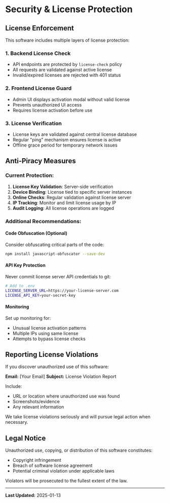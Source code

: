 # Security & License Protection

## License Enforcement

This software includes multiple layers of license protection:

### 1. Backend License Check
- API endpoints are protected by `license-check` policy
- All requests are validated against active license
- Invalid/expired licenses are rejected with 401 status

### 2. Frontend License Guard
- Admin UI displays activation modal without valid license
- Prevents unauthorized UI access
- Requires license activation before use

### 3. License Verification
- License keys are validated against central license database
- Regular "ping" mechanism ensures license is active
- Offline grace period for temporary network issues

## Anti-Piracy Measures

### Current Protection:
1. **License Key Validation**: Server-side verification
2. **Device Binding**: License tied to specific server instances
3. **Online Checks**: Regular validation against license server
4. **IP Tracking**: Monitor and limit license usage by IP
5. **Audit Logging**: All license operations are logged

### Additional Recommendations:

#### Code Obfuscation (Optional)
Consider obfuscating critical parts of the code:
```bash
npm install javascript-obfuscator --save-dev
```

#### API Key Protection
Never commit license server API credentials to git:
```bash
# Add to .env
LICENSE_SERVER_URL=https://your-license-server.com
LICENSE_API_KEY=your-secret-key
```

#### Monitoring
Set up monitoring for:
- Unusual license activation patterns
- Multiple IPs using same license
- Attempts to bypass license checks

## Reporting License Violations

If you discover unauthorized use of this software:

**Email:** [Your Email]
**Subject:** License Violation Report

Include:
- URL or location where unauthorized use was found
- Screenshots/evidence
- Any relevant information

We take license violations seriously and will pursue legal action when necessary.

## Legal Notice

Unauthorized use, copying, or distribution of this software constitutes:
- Copyright infringement
- Breach of software license agreement
- Potential criminal violation under applicable laws

Violators will be prosecuted to the fullest extent of the law.

---

**Last Updated:** 2025-01-13

